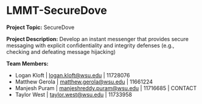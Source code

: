 # LMMT-SecureDove
**Project Topic:** SecureDove

**Project Description:** Develop an instant messenger that provides secure messaging with explicit confidentiality and integrity defenses (e.g., checking and defeating message hijacking)

**Team Members:**
- Logan Kloft | logan.kloft@wsu.edu | 11728076
- Matthew Gerola | matthew.gerola@wsu.edu | 11661224
- Manjesh Puram | manjeshreddy.puram@wsu.edu | 11716685 | CONTACT
- Taylor West | taylor.west@wsu.edu | 11733958
